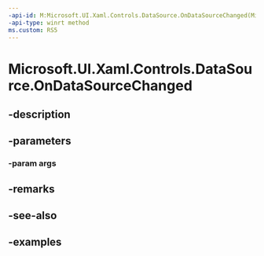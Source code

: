 ```yaml
---
-api-id: M:Microsoft.UI.Xaml.Controls.DataSource.OnDataSourceChanged(Microsoft.UI.Xaml.Controls.DataSourceChangedEventArgs)
-api-type: winrt method
ms.custom: RS5
---
```


<!-- Method syntax.
protected void DataSource.OnDataSourceChanged(DataSourceChangedEventArgs args)
-->

# Microsoft.UI.Xaml.Controls.DataSource.OnDataSourceChanged

## -description

## -parameters
### -param args

## -remarks

## -see-also

## -examples

